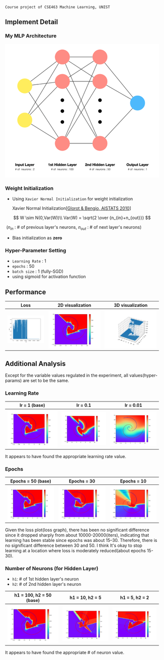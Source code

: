 ```
Course project of CSE463 Machine Learning, UNIST
```

 ## Implement Detail

### My MLP Architecture

<img src="img/myMLP.png" />

### Weight Initialization

- Using `Xavier Normal Initialization` for weight initialization 

  Xavier Normal Initialization[[Glorot & Bengio, AISTATS 2010](http://jmlr.org/proceedings/papers/v9/glorot10a/glorot10a.pdf)]

$$
W \sim N(0,Var(W))\\
Var(W) = \sqrt{2 \over {n_{in}+n_{out}}}
$$

​	 ($n_{in}$ : # of previous layer's neurons, $n_{out}$ : # of next layer's neurons)

- Bias initialization as **zero**

### Hyper-Parameter Setting

- `Learning Rate` : 1
- `epochs` : 50
- `batch size` : 1 (fully-SGD)
- using sigmoid  for activation function

## Performance

| Loss                       | 2D visualization       | 3D visualization       |
| -------------------------- | ---------------------- | ---------------------- |
| ![loss](img/loss_plot.jpg) | ![2d](img/2d_plot.jpg) | ![3d](img/3d_plot.jpg) |



## Additional Analysis

Except for the variable values regulated in the experiment, all values(hyper-params) are set to be the same.

### Learning Rate

| lr = 1 (base)                                                | lr = 0.1             | lr = 0.01             |
| ------------------------------------------------------------ | -------------------- | --------------------- |
| ![2d](img/2d_plot.jpg) | ![2d](img/lr0.1.jpg) | ![2d](img/lr0.01.jpg) |

It appears to have found the appropriate learning rate value.

### Epochs

| Epochs = 50 (base)     | Epochs = 30            | Epochs = 10            |
| ---------------------- | ---------------------- | ---------------------- |
| ![2d](img/2d_plot.jpg) | ![2d](img/epoch30.jpg) | ![2d](img/epoch10.jpg) |

Given the loss plot(loss graph), there has been no significant difference since it dropped sharply from about 10000-20000(iters), indicating that learning has been stable since epochs was about 15–30. Therefore, there is no significant difference between 30 and 50. I think It's okay to stop learning at a location where loss is moderately reduced(about epochs 15-30).

### Number of Neurons (for Hidden Layer)

- `h1`: # of 1st hidden layer's neuron
- `h2`: # of 2nd hidden layer's neuron

| h1 = 100, h2 = 50 (base) | h1 = 10, h2 = 5           | h1 = 5, h2 = 2           |
| ------------------------ | ------------------------- | ------------------------ |
| ![2d](img/2d_plot.jpg)   | ![2d](img/h1_10-h2_5.jpg) | ![2d](img/h1_5-h2_2.jpg) |

It appears to have found the appropriate # of neuron value.
